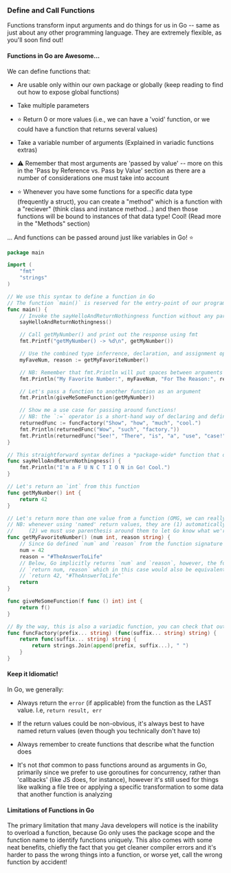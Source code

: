 ### Define and Call Functions

Functions transform input arguments and do things for us in Go -- same as just about any other programming language. They are extremely flexible, as you'll soon find out!

#### Functions in Go are Awesome...

We can define functions that:

* Are usable only within our own package or globally (keep reading to find out how to expose global functions)

* Take multiple parameters

* ⭐ Return 0 or more values (i.e., we can have a 'void' function, or we could have a function that returns several values)

* Take a variable number of arguments (Explained in variadic functions extras)

* ⚠️ Remember that most arguments are 'passed by value' -- more on this in the 'Pass by Reference vs. Pass by Value' section as there are a number of considerations one must take into account

* ⭐ Whenever you have some functions for a specific data type (frequently a struct), you can create a "method" which is a function with a "reciever" (think class and instance method...) and then those functions will be bound to instances of that data type! Cool! (Read more in the "Methods" section)

... And functions can be passed around just like variables in Go! ⭐

```go
package main

import (
    "fmt"
    "strings"
)

// We use this syntax to define a function in Go
// The function `main()` is reserved for the entry-point of our program
func main() {
    // Invoke the sayHelloAndReturnNothingness function without any parameters
    sayHelloAndReturnNothingness()

    // Call getMyNumber() and print out the response using fmt
    fmt.Printf("getMyNumber() -> %d\n", getMyNumber())

    // Use the combined type inferrence, declaration, and assignment operators to get the results of the getMyFavoriteNumber func
    myFaveNum, reason := getMyFavoriteNumber()

    // NB: Remember that fmt.Println will put spaces between arguments for us!
    fmt.Println("My Favorite Number:", myFaveNum, "For The Reason:", reason)

    // Let's pass a function to another function as an argument
    fmt.Println(giveMeSomeFunction(getMyNumber))

    // Show me a use case for passing around functions!
    // NB: the `:=` operator is a short-hand way of declaring and defining variables, more on this in the Variables section!
    returnedFunc := funcFactory("Show", "how", "much", "cool.")
    fmt.Println(returnedFunc("Wow", "such", "factory."))
    fmt.Println(returnedFunc("See!", "There", "is", "a", "use", "case!"))
}

// This straightforward syntax defines a *package-wide* function that doesn't return anything
func sayHelloAndReturnNothingness() {
    fmt.Println("I'm a F U N C T I O N in Go! Cool.")
}

// Let's return an `int` from this function
func getMyNumber() int {
    return 42
}

// Let's return more than one value from a function (OMG, we can really do that? You bet!)
// NB: whenever using 'named' return values, they are (1) automatically defined with their default values and;
//     (2) we must use parenthesis around them to let Go know what we're up to!
func getMyFavoriteNumber() (num int, reason string) {
    // Since Go defined `num` and `reason` from the function signature above, we can use the assignment operator `=`
    num = 42
    reason = "#TheAnswerToLife"
    // Below, Go implicitly returns `num` and `reason`, however, the following would also be equivalent:
    // `return num, reason` which in this case would also be equivalent to:
    // `return 42, "#TheAnswerToLife"`
    return
}

func giveMeSomeFunction(f func () int) int {
    return f()
}

// By the way, this is also a variadic function, you can check that out in the extras in a section called "Variadic Functions"
func funcFactory(prefix... string) (func(suffix... string) string) {
    return func(suffix... string) string {
        return strings.Join(append(prefix, suffix...), " ")
    }
}

```

#### Keep it Idiomatic!

In Go, we generally:

* Always return the `error` (if applicable) from the function as the LAST value. I.e, `return result, err`

* If the return values could be non-obvious, it's always best to have named return values (even though you technically don't have to)

* Always remember to create functions that describe what the function does

* It's not _that_ common to pass functions around as arguments in Go, primarily since we prefer to use goroutines for concurrency, rather than 'callbacks' (like JS does, for instance), however it's still used for things like walking a file tree or applying a specific transformation to some data that another function is analyzing

#### Limitations of Functions in Go

The primary limitation that many Java developers will notice is the inability to overload a function, because Go only uses the package scope and the function name to identify functions uniquely. This also comes with some neat benefits, chiefly the fact that you get cleaner compiler errors and it's harder to pass the wrong things into a function, or worse yet, call the wrong function by accident!
